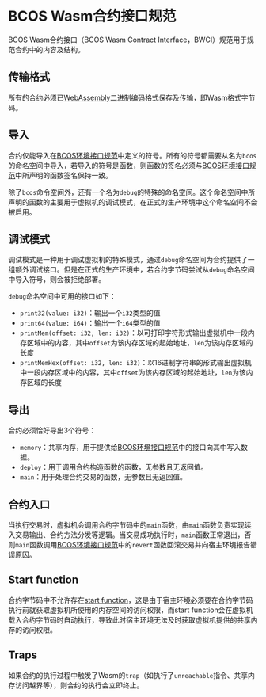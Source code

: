 # BCOS Wasm合约接口规范

BCOS Wasm合约接口（BCOS Wasm Contract Interface，BWCI）规范用于规范合约中的内容及结构。

## 传输格式

所有的合约必须已[WebAssembly二进制编码](https://github.com/WebAssembly/design/blob/master/BinaryEncoding.md)格式保存及传输，即Wasm格式字节码。

## 导入

合约仅能导入在[BCOS环境接口规范](./bei.html)中定义的符号。所有的符号都需要从名为`bcos`的命名空间中导入，若导入的符号是函数，则函数的签名必须与[BCOS环境接口规范](./bei.html)中所声明的函数签名保持一致。

除了`bcos`命令空间外，还有一个名为`debug`的特殊的命名空间。这个命名空间中所声明的函数的主要用于虚拟机的调试模式，在正式的生产环境中这个命名空间不会被启用。

## 调试模式

调试模式是一种用于调试虚拟机的特殊模式，通过`debug`命名空间为合约提供了一组额外调试接口。但是在正式的生产环境中，若合约字节码尝试从`debug`命名空间中导入符号，则会被拒绝部署。

`debug`命名空间中可用的接口如下：

- `print32(value: i32)`：输出一个`i32`类型的值
- `print64(value: i64)`：输出一个`i64`类型的值
- `printMem(offset: i32, len: i32)`：以可打印字符形式输出虚拟机中一段内存区域中的内容，其中`offset`为该内存区域的起始地址，`len`为该内存区域的长度
- `printMemHex(offset: i32, len: i32)`：以16进制字符串的形式输出虚拟机中一段内存区域中的内容，其中`offset`为该内存区域的起始地址，`len`为该内存区域的长度

## 导出

合约必须恰好导出3个符号：

- `memory`：共享内存，用于提供给[BCOS环境接口规范](./bei.html)中的接口向其中写入数据。
- `deploy`：用于调用合约构造函数的函数，无参数且无返回值。
- `main`：用于处理合约交易的函数，无参数且无返回值。

## 合约入口

当执行交易时，虚拟机会调用合约字节码中的`main`函数，由`main`函数负责实现读入交易输出、合约方法分发等逻辑。当交易成功执行时，`main`函数正常退出，否则`main`函数调用[BCOS环境接口规范](./bei.html)中的`revert`函数回滚交易并向宿主环境报告错误原因。

## Start function

合约字节码中不允许存在[start function](https://webassembly.github.io/spec/core/syntax/modules.html#start-function)，这是由于宿主环境必须要在合约字节码执行前就获取虚拟机所使用的内存空间的访问权限，而start function会在虚拟机载入合约字节码时自动执行，导致此时宿主环境无法及时获取虚拟机提供的共享内存的访问权限。

## Traps

如果合约的执行过程中触发了Wasm的`trap`（如执行了`unreachable`指令、共享内存访问越界等），则合约的执行会立即终止。

